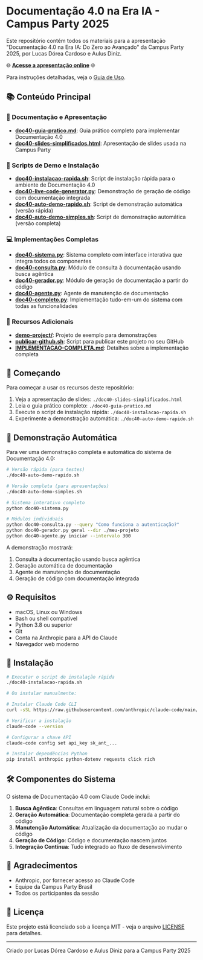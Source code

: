 # Documentação 4.0 na Era IA - Campus Party 2025

Este repositório contém todos os materiais para a apresentação "Documentação 4.0 na Era IA: Do Zero ao Avançado" da Campus Party 2025, por Lucas Dórea Cardoso e Aulus Diniz.

🌐 **[Acesse a apresentação online](https://lucasdoreac.github.io/documentacao-4.0-campus-party-2025/)** 🌐

Para instruções detalhadas, veja o [Guia de Uso](./COMO-USAR.md).

## 📚 Conteúdo Principal

### 📖 Documentação e Apresentação
- **[doc40-guia-pratico.md](./doc40-guia-pratico.md)**: Guia prático completo para implementar Documentação 4.0
- **[doc40-slides-simplificados.html](./doc40-slides-simplificados.html)**: Apresentação de slides usada na Campus Party

### 🔧 Scripts de Demo e Instalação
- **[doc40-instalacao-rapida.sh](./doc40-instalacao-rapida.sh)**: Script de instalação rápida para o ambiente de Documentação 4.0
- **[doc40-live-code-generator.py](./doc40-live-code-generator.py)**: Demonstração de geração de código com documentação integrada
- **[doc40-auto-demo-rapido.sh](./doc40-auto-demo-rapido.sh)**: Script de demonstração automática (versão rápida)
- **[doc40-auto-demo-simples.sh](./doc40-auto-demo-simples.sh)**: Script de demonstração automática (versão completa)

### 💻 Implementações Completas
- **[doc40-sistema.py](./doc40-sistema.py)**: Sistema completo com interface interativa que integra todos os componentes
- **[doc40-consulta.py](./doc40-consulta.py)**: Módulo de consulta à documentação usando busca agêntica
- **[doc40-gerador.py](./doc40-gerador.py)**: Módulo de geração de documentação a partir do código
- **[doc40-agente.py](./doc40-agente.py)**: Agente de manutenção de documentação
- **[doc40-completo.py](./doc40-completo.py)**: Implementação tudo-em-um do sistema com todas as funcionalidades

### 🧪 Recursos Adicionais
- **[demo-project/](./demo-project/)**: Projeto de exemplo para demonstrações
- **[publicar-github.sh](./publicar-github.sh)**: Script para publicar este projeto no seu GitHub
- **[IMPLEMENTACAO-COMPLETA.md](./IMPLEMENTACAO-COMPLETA.md)**: Detalhes sobre a implementação completa

## 🚀 Começando

Para começar a usar os recursos deste repositório:

1. Veja a apresentação de slides: `./doc40-slides-simplificados.html`
2. Leia o guia prático completo: `./doc40-guia-pratico.md`
3. Execute o script de instalação rápida: `./doc40-instalacao-rapida.sh`
4. Experimente a demonstração automática: `./doc40-auto-demo-rapido.sh`

## 🎥 Demonstração Automática

Para ver uma demonstração completa e automática do sistema de Documentação 4.0:

```bash
# Versão rápida (para testes)
./doc40-auto-demo-rapido.sh

# Versão completa (para apresentações)
./doc40-auto-demo-simples.sh

# Sistema interativo completo
python doc40-sistema.py

# Módulos individuais
python doc40-consulta.py --query "Como funciona a autenticação?"
python doc40-gerador.py geral --dir ./meu-projeto
python doc40-agente.py iniciar --intervalo 300
```

A demonstração mostrará:
1. Consulta à documentação usando busca agêntica
2. Geração automática de documentação
3. Agente de manutenção de documentação
4. Geração de código com documentação integrada

## ⚙️ Requisitos

- macOS, Linux ou Windows
- Bash ou shell compatível
- Python 3.8 ou superior
- Git
- Conta na Anthropic para a API do Claude
- Navegador web moderno

## 🔧 Instalação

```bash
# Executar o script de instalação rápida
./doc40-instalacao-rapida.sh

# Ou instalar manualmente:

# Instalar Claude Code CLI
curl -sSL https://raw.githubusercontent.com/anthropic/claude-code/main/install.sh | bash

# Verificar a instalação
claude-code --version

# Configurar a chave API
claude-code config set api_key sk_ant_...

# Instalar dependências Python
pip install anthropic python-dotenv requests click rich
```

## 🛠️ Componentes do Sistema

O sistema de Documentação 4.0 com Claude Code inclui:

1. **Busca Agêntica**: Consultas em linguagem natural sobre o código
2. **Geração Automática**: Documentação completa gerada a partir do código
3. **Manutenção Automática**: Atualização da documentação ao mudar o código
4. **Geração de Código**: Código e documentação nascem juntos
5. **Integração Contínua**: Tudo integrado ao fluxo de desenvolvimento

## 🙏 Agradecimentos

- Anthropic, por fornecer acesso ao Claude Code
- Equipe da Campus Party Brasil
- Todos os participantes da sessão

## 📝 Licença

Este projeto está licenciado sob a licença MIT - veja o arquivo [LICENSE](LICENSE) para detalhes.

---

Criado por Lucas Dórea Cardoso e Aulus Diniz para a Campus Party 2025